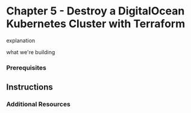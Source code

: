 # Chapter 5 - Destroy a DigitalOcean Kubernetes Cluster with Terraform

explanation 

what we're building 
<img>

### Prerequisites

## Instructions 


### Additional Resources 